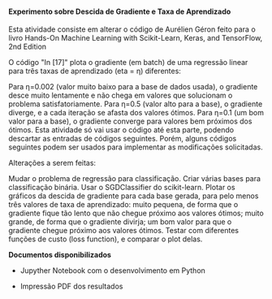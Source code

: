 #### Experimento sobre Descida de Gradiente e Taxa de Aprendizado

Esta atividade consiste em alterar o código de Aurélien Géron feito para o livro Hands-On Machine Learning with Scikit-Learn, Keras, and TensorFlow, 2nd Edition

O código "In [17]" plota o gradiente (em batch) de uma regressão linear para três taxas de aprendizado (eta = η) diferentes:

Para η=0.002 (valor muito baixo para a base de dados usada), o gradiente desce muito lentamente e não chega em valores que solucionam o problema satisfatoriamente.
Para η=0.5 (valor alto para a base), o gradiente diverge, e a cada iteração se afasta dos valores ótimos.
Para η=0.1 (um bom valor para a base), o gradiente converge para valores bem próximos dos ótimos.
Esta atividade só vai usar o código até esta parte, podendo descartar as entradas de códigos seguintes. Porém, alguns códigos seguintes podem ser usados para implementar as modificações solicitadas.

Alterações a serem feitas:

Mudar o problema de regressão para classificação.
Criar várias bases para classificação binária.
Usar o SGDClassifier do scikit-learn.
Plotar os gráficos da descida de gradiente para cada base gerada, para pelo menos três valores de taxa de aprendizado:
muito pequena, de forma que o gradiente fique tão lento que não chegue próximo aos valores ótimos;
muito grande, de forma que o gradiente divirja;
um bom valor para que o gradiente chegue próximo aos valores ótimos.
Testar com diferentes funções de custo (loss function), e comparar o plot delas.

**Documentos disponibilizados**

  * Jupyther Notebook com o desenvolvimento em Python

  * Impressão PDF dos resultados
